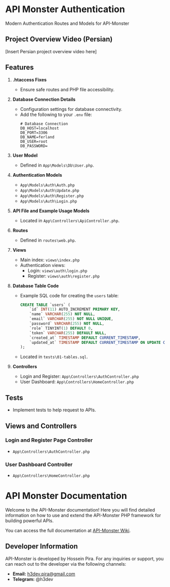 # API Monster Authentication
Modern Authentication Routes and Models for API-Monster

## Project Overview Video (Persian)

[Insert Persian project overview video here]

## Features

1. **.htaccess Fixes**
   - Ensure safe routes and PHP file accessibility.

2. **Database Connection Details**
   - Configuration settings for database connectivity.
   - Add the following to your `.env` file:
     ```plaintext
     # Database Connection
     DB_HOST=localhost
     DB_PORT=3306
     DB_NAME=ferland
     DB_USER=root
     DB_PASSWORD=
     ```

3. **User Model**
   - Defined in `App\Models\Db\User.php`.

4. **Authentication Models**
   - `App\Models\Auth\Auth.php`
   - `App\Models\Auth\Update.php`
   - `App\Models\Auth\Register.php`
   - `App\Models\Auth\Login.php`

5. **API File and Example Usage Models**
   - Located in `App\Controllers\ApiController.php`.

6. **Routes**
   - Defined in `routes\web.php`.

7. **Views**
   - Main index: `views\index.php`
   - Authentication views:
     - Login: `views\auth\login.php`
     - Register: `views\auth\register.php`

8. **Database Table Code**
   - Example SQL code for creating the `users` table:
     ```sql
     CREATE TABLE `users` (
         `id` INT(11) AUTO_INCREMENT PRIMARY KEY,
         `name` VARCHAR(255) NOT NULL,
         `email` VARCHAR(255) NOT NULL UNIQUE,
         `password` VARCHAR(255) NOT NULL,
         `role` TINYINT(1) DEFAULT 0,
         `token` VARCHAR(255) DEFAULT NULL,
         `created_at` TIMESTAMP DEFAULT CURRENT_TIMESTAMP,
         `updated_at` TIMESTAMP DEFAULT CURRENT_TIMESTAMP ON UPDATE CURRENT_TIMESTAMP
     );
     ```
   - Located in `tests\01-tables.sql`.

9. **Controllers**
   - Login and Register: `App\Controllers\AuthController.php`
   - User Dashboard: `App\Controllers\HomeController.php`

## Tests
- Implement tests to help request to APIs.

## Views and Controllers

### Login and Register Page Controller
- `App\Controllers\AuthController.php`

### User Dashboard Controller
- `App\Controllers\HomeController.php`

# API Monster Documentation

Welcome to the API-Monster documentation! Here you will find detailed information on how to use and extend the API-Monster PHP framework for building powerful APIs.

You can access the full documentation at [API-Monster Wiki](https://github.com/ReactMVC/API-Monster/wiki).

## Developer Information

API-Monster is developed by Hossein Pira. For any inquiries or support, you can reach out to the developer via the following channels:

- **Email:** h3dev.pira@gmail.com
- **Telegram:** @h3dev